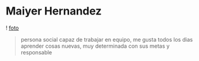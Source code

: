 # Maiyer Hernandez 

! [foto]()  

> persona social capaz de trabajar en equipo, me gusta todos los dias aprender cosas nuevas, muy determinada con sus metas y responsable 


